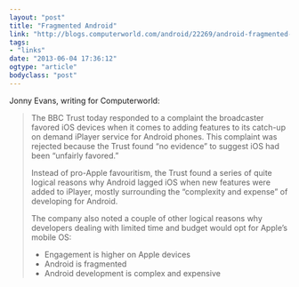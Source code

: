```yaml
---
layout: "post"
title: "Fragmented Android"
link: "http://blogs.computerworld.com/android/22269/android-fragmented-and-costly-says-bbc-it-denies-apple-bias"
tags: 
- "links"
date: "2013-06-04 17:36:12"
ogtype: "article"
bodyclass: "post"
---
```


Jonny Evans, writing for Computerworld:

> The BBC Trust today responded to a complaint the broadcaster favored iOS devices when it comes to adding features to its catch-up on demand iPlayer service for Android phones. This complaint was rejected because the Trust found “no evidence” to suggest iOS had been “unfairly favored.”
> 
> Instead of pro-Apple favouritism, the Trust found a series of quite logical reasons why Android lagged iOS when new features were added to iPlayer, mostly surrounding the “complexity and expense” of developing for Android.
> 
> The company also noted a couple of other logical reasons why developers dealing with limited time and budget would opt for Apple’s mobile OS:
> 
> - Engagement is higher on Apple devices
> - Android is fragmented
> - Android development is complex and expensive